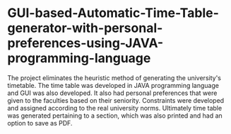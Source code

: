 # GUI-based-Automatic-Time-Table-generator-with-personal-preferences-using-JAVA-programming-language
The project eliminates the heuristic method of generating the university's timetable. The time table was developed in JAVA programming language and GUI was also developed. It also had personal preferences that were given to the faculties based on their seniority. Constraints were developed and assigned according to the real university norms. Ultimately time table was generated pertaining to a section, which was also printed and had an option to save as PDF.
